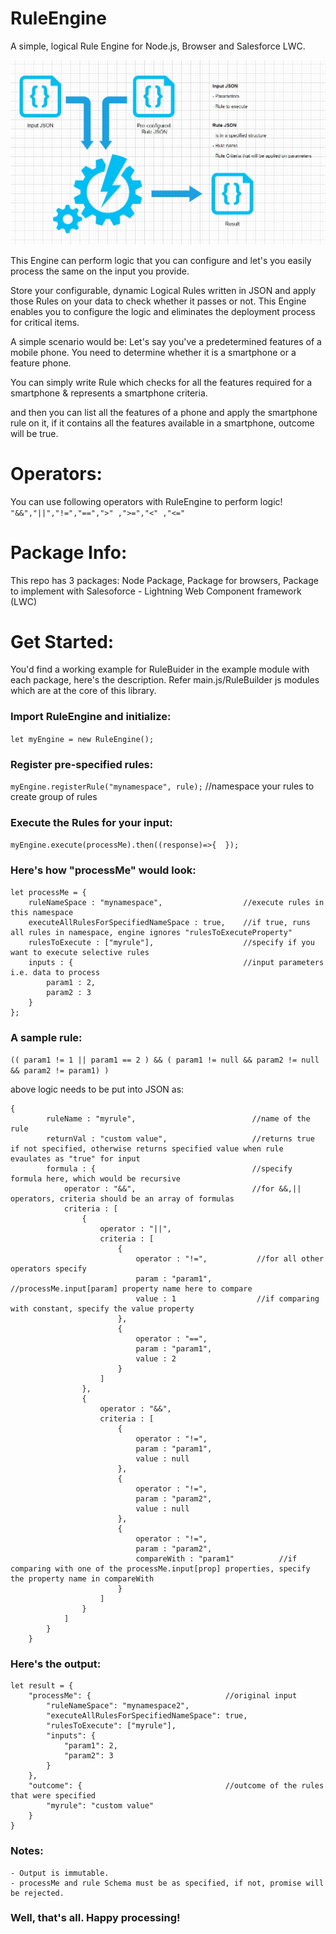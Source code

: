 # RuleEngine
A simple, logical Rule Engine for Node.js, Browser and Salesforce LWC.

![RuleEngine](docs/RuleEngineDesign.jpg)

This Engine can perform logic that you can configure and let's you easily process the same on the input you provide. 

Store your configurable, dynamic Logical Rules written in JSON and apply those Rules on your data to check whether it passes or not. This Engine enables you to configure the logic and eliminates the deployment process for critical items.

A simple scenario would be: 
Let's say you've a predetermined features of a mobile phone. You need to determine whether it is a smartphone or a feature phone.

You can simply write Rule which checks for all the features required for a smartphone & represents a smartphone criteria.

and then you can list all the features of a phone and apply the smartphone rule on it, if it contains all the features available in a smartphone, outcome will be true.

# Operators:

You can use following operators with RuleEngine to perform logic!
`"&&","||","!=","==",">" ,">=","<" ,"<="`

# Package Info:

This repo has 3 packages:
Node Package, 
Package for browsers, 
Package to implement with Salesoforce - Lightning Web Component framework (LWC)

# Get Started:

You'd find a working example for RuleBuider in the example module with each package, here's the description. Refer main.js/RuleBuilder js modules which are at the core of this library.

### Import RuleEngine and initialize:

`let myEngine = new RuleEngine();`

### Register pre-specified rules:

`myEngine.registerRule("mynamespace", rule);`   //namespace your rules to create group of rules

### Execute the Rules for your input:

`myEngine.execute(processMe).then((response)=>{  });`

### Here's how "processMe" would look:
```
let processMe = {
    ruleNameSpace : "mynamespace",                  //execute rules in this namespace
    executeAllRulesForSpecifiedNameSpace : true,    //if true, runs all rules in namespace, engine ignores "rulesToExecuteProperty"
    rulesToExecute : ["myrule"],                    //specify if you want to execute selective rules 
    inputs : {                                      //input parameters i.e. data to process
        param1 : 2,
        param2 : 3
    }
};
```

### A sample rule:

`(( param1 != 1 || param1 == 2 ) && ( param1 != null && param2 != null && param2 != param1) )`

above logic needs to be put into JSON as:


```
{
        ruleName : "myrule",                          //name of the rule
        returnVal : "custom value",                   //returns true if not specified, otherwise returns specified value when rule evaulates as "true" for input 
        formula : {                                   //specify formula here, which would be recursive
            operator : "&&",                          //for &&,|| operators, criteria should be an array of formulas 
            criteria : [
                {
                    operator : "||",                    
                    criteria : [
                        {
                            operator : "!=",           //for all other operators specify 
                            param : "param1",          //processMe.input[param] property name here to compare
                            value : 1                  //if comparing with constant, specify the value property
                        },
                        {
                            operator : "==",
                            param : "param1",
                            value : 2
                        }
                    ]
                },
                {
                    operator : "&&",
                    criteria : [
                        {
                            operator : "!=",
                            param : "param1",
                            value : null
                        },
                        {
                            operator : "!=",
                            param : "param2",
                            value : null
                        },
                        {
                            operator : "!=",
                            param : "param2",
                            compareWith : "param1"          //if comparing with one of the processMe.input[prop] properties, specify the property name in compareWith
                        }
                    ]
                }
            ]
        }
    }
```

### Here's the output:

```
let result = {
    "processMe": {                              //original input
        "ruleNameSpace": "mynamespace2",
        "executeAllRulesForSpecifiedNameSpace": true,
        "rulesToExecute": ["myrule"],
        "inputs": {
            "param1": 2,
            "param2": 3
        }
    },
    "outcome": {                                //outcome of the rules that were specified
        "myrule": "custom value"
    }
}
```

### Notes:

    - Output is immutable.
    - processMe and rule Schema must be as specified, if not, promise will be rejected.

### Well, that's all. Happy processing!
